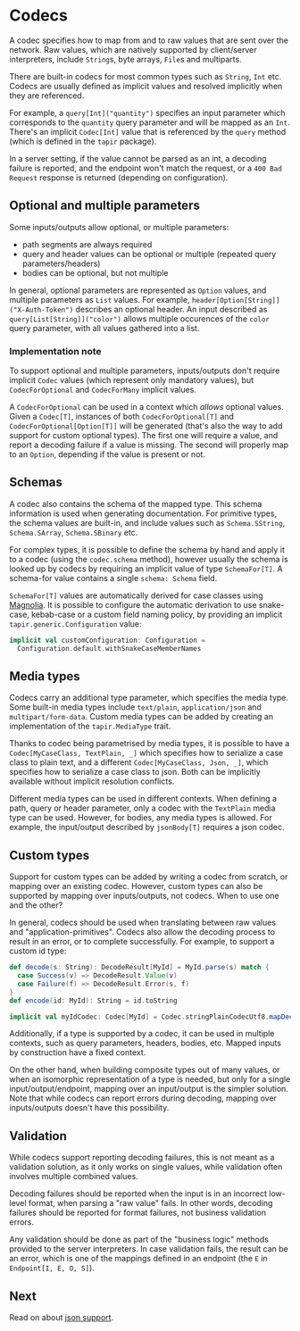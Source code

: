 # Codecs

A codec specifies how to map from and to raw values that are sent over the network. Raw values, which are natively 
supported by client/server interpreters, include `String`s, byte arrays, `File`s and multiparts.

There are built-in codecs for most common types such as `String`, `Int` etc. Codecs are usually defined as implicit 
values and resolved implicitly when they are referenced.

For example, a `query[Int]("quantity")` specifies an input parameter which corresponds to the `quantity` query 
parameter and will be mapped as an `Int`. There's an implicit `Codec[Int]` value that is referenced by the `query`
method (which is defined in the `tapir` package). 

In a server setting, if the value cannot be parsed as an int, a decoding failure is reported, and the endpoint 
won't match the request, or a `400 Bad Request` response is returned (depending on configuration).

## Optional and multiple parameters

Some inputs/outputs allow optional, or multiple parameters:

* path segments are always required
* query and header values can be optional or multiple (repeated query parameters/headers)
* bodies can be optional, but not multiple

In general, optional parameters are represented as `Option` values, and multiple parameters as `List` values.
For example, `header[Option[String]]("X-Auth-Token")` describes an optional header. An input described as 
`query[List[String]]("color")` allows multiple occurences of the `color` query parameter, with all values gathered
into a list.

### Implementation note

To support optional and multiple parameters, inputs/outputs don't require implicit `Codec` values (which represent
only mandatory values), but `CodecForOptional` and `CodecForMany` implicit values.

A `CodecForOptional` can be used in a context which *allows* optional values. Given a `Codec[T]`, instances of both 
`CodecForOptional[T]` and `CodecForOptional[Option[T]]` will be generated (that's also the way to add support for 
custom optional types). The first one will require a value, and report a decoding failure if a value is missing. The
second will properly map to an `Option`, depending if the value is present or not.

## Schemas

A codec also contains the schema of the mapped type. This schema information is used when generating documentation. 
For primitive types, the schema values are built-in, and include values such as `Schema.SString`, `Schema.SArray`, 
`Schema.SBinary` etc. 

For complex types, it is possible to define the schema by hand and apply it to a codec (using the `codec.schema` 
method), however usually the schema is looked up by codecs by requiring an implicit value of type
`SchemaFor[T]`. A schema-for value contains a single `schema: Schema` field.

`SchemaFor[T]` values are automatically derived for case classes using [Magnolia](https://propensive.com/opensource/magnolia/). 
It is possible to configure the automatic derivation to use snake-case, kebab-case or a custom field naming policy, 
by providing an implicit `tapir.generic.Configuration` value:

```scala
implicit val customConfiguration: Configuration =
  Configuration.default.withSnakeCaseMemberNames
```

## Media types

Codecs carry an additional type parameter, which specifies the media type. Some built-in media types include 
`text/plain`, `application/json` and `multipart/form-data`. Custom media types can be added by creating an 
implementation of the `tapir.MediaType` trait.

Thanks to codec being parametrised by media types, it is possible to have a `Codec[MyCaseClass, TextPlain, _]` which 
specifies how to serialize a case class to plain text, and a different `Codec[MyCaseClass, Json, _]`, which specifies 
how to serialize a case class to json. Both can be implicitly available without implicit resolution conflicts.

Different media types can be used in different contexts. When defining a path, query or header parameter, only a codec 
with the `TextPlain` media type can be used. However, for bodies, any media types is allowed. For example, the 
input/output described by `jsonBody[T]` requires a json codec.

## Custom types

Support for custom types can be added by writing a codec from scratch, or mapping over an existing codec. However,
custom types can also be supported by mapping over inputs/outputs, not codecs. When to use one and the other?

In general, codecs should be used when translating between raw values and "application-primitives". Codecs also
allow the decoding process to result in an error, or to complete successfully. For example, to support a custom id type:

```scala
def decode(s: String): DecodeResult[MyId] = MyId.parse(s) match {
  case Success(v) => DecodeResult.Value(v)
  case Failure(f) => DecodeResult.Error(s, f)
}
def encode(id: MyId): String = id.toString

implicit val myIdCodec: Codec[MyId] = Codec.stringPlainCodecUtf8.mapDecode(decode)(encode)
```

Additionally, if a type is supported by a codec, it can be used in multiple contexts, such as query parameters, headers,
bodies, etc. Mapped inputs by construction have a fixed context.

On the other hand, when building composite types out of many values, or when an isomorphic representation of a type
 is needed, but only for a single input/output/endpoint, mapping over an input/output is the simpler solution. Note that
 while codecs can report errors during decoding, mapping over inputs/outputs doesn't have this possibility.

## Validation

While codecs support reporting decoding failures, this is not meant as a validation solution, as it only works on single
values, while validation often involves multiple combined values.

Decoding failures should be reported when the input is in an incorrect low-level format, when parsing a "raw value"
fails. In other words, decoding failures should be reported for format failures, not business validation errors.

Any validation should be done as part of the "business logic" methods provided to the server interpreters. In case 
validation fails, the result can be an error, which is one of the mappings defined in an endpoint
(the `E` in `Endpoint[I, E, O, S]`).

## Next

Read on about [json support](json.html).
